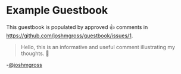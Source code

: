 # Example Guestbook

This guestbook is populated by approved :+1: comments in https://github.com/joshmgross/guestbook/issues/1.

<!--START:guestbook-->
> Hello, this is an informative and useful comment illustrating my thoughts. 🧀

-[@joshmgross](https://github.com/joshmgross)
<!--END:guestbook-->